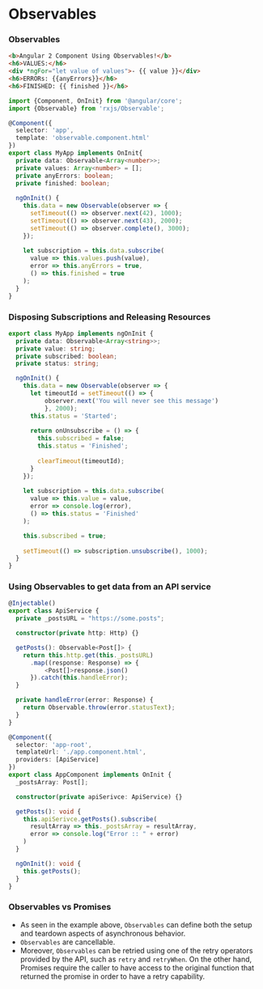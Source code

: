 # Observables


<!-- .element: class="fs-70" -->
### Observables
```html
<b>Angular 2 Component Using Observables!</b>
<h6>VALUES:</h6>
<div *ngFor="let value of values">- {{ value }}</div>
<h6>ERRORs: {{anyErrors}}</h6>
<h6>FINISHED: {{ finished }}</h6>
```
<!-- .element: class="right" -->

```typescript
import {Component, OnInit} from '@angular/core';
import {Observable} from 'rxjs/Observable';

@Component({
  selector: 'app',
  template: 'observable.component.html'
})
export class MyApp implements OnInit{
  private data: Observable<Array<number>>;
  private values: Array<number> = [];
  private anyErrors: boolean;
  private finished: boolean;
  
  ngOnInit() {
    this.data = new Observable(observer => {
      setTimeout(() => observer.next(42), 1000);
      setTimeout(() => observer.next(43), 2000);
      setTimeout(() => observer.complete(), 3000);
    });
    
    let subscription = this.data.subscribe(
      value => this.values.push(value),
      error => this.anyErrors = true,
      () => this.finished = true
    );
  }
}
```
<!-- .element: class="left" -->


<!-- .element: class="fs-70" -->
### Disposing Subscriptions and Releasing Resources
```typescript
export class MyApp implements ngOnInit {
  private data: Observable<Array<string>>;
  private value: string;
  private subscribed: boolean;
  private status: string;

  ngOnInit() {
    this.data = new Observable(observer => {
      let timeoutId = setTimeout(() => { 
          observer.next('You will never see this message')
          }, 2000);
      this.status = 'Started';
      
      return onUnsubscribe = () => {
        this.subscribed = false;
        this.status = 'Finished';
        
        clearTimeout(timeoutId);
      }
    });
    
    let subscription = this.data.subscribe(
      value => this.value = value,
      error => console.log(error),
      () => this.status = 'Finished'
    );

    this.subscribed = true;
    
    setTimeout(() => subscription.unsubscribe(), 1000);
  }
}
```


<!-- .element: class="fs-80" -->
### Using Observables to get data from an API service
```typescript
@Injectable()
export class ApiService {
  private _postsURL = "https://some.posts";

  constructor(private http: Http) {}

  getPosts(): Observable<Post[]> {
    return this.http.get(this._postsURL)
      .map((response: Response) => {
          <Post[]>response.json()
      }).catch(this.handleError);
  }

  private handleError(error: Response) {
    return Observable.throw(error.statusText);
  }
}
```
<!-- .element: class="left" -->

```typescript
@Component({
  selector: 'app-root',
  templateUrl: './app.component.html',
  providers: [ApiService]
})
export class AppComponent implements OnInit {
  _postsArray: Post[];

  constructor(private apiSerivce: ApiService) {}

  getPosts(): void {
    this.apiSerivce.getPosts().subscribe(
      resultArray => this._postsArray = resultArray,
      error => console.log("Error :: " + error)
    )
  }

  ngOnInit(): void {
    this.getPosts();
  }
}
```
<!-- .element: class="right" -->


### Observables vs Promises
* As seen in the example above, `Observables` can define both the setup and teardown aspects of asynchronous behavior.
* `Observables` are cancellable.
* Moreover, `Observables` can be retried using one of the retry operators provided by the API, such as
`retry` and `retryWhen`. On the other hand, Promises require the caller to have access to the original 
function that returned the promise in order to have a retry capability. 